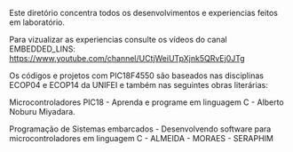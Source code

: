 Este diretório concentra todos os desenvolvimentos e experiencias feitos em laboratório.

Para vizualizar as experiencias consulte os vídeos do canal EMBEDDED_LINS:
https://www.youtube.com/channel/UCtjWeiUTpXjnk5QRvEj0JTg

Os códigos e projetos com PIC18F4550 são baseados nas disciplinas ECOP04 e ECOP14 da UNIFEI e também nas seguintes obras literárias:

Microcontroladores PIC18 - Aprenda e programe em linguagem C - Alberto Noburu Miyadara.

Programação de Sistemas embarcados - Desenvolvendo software para microcontroladores em linguagem C - ALMEIDA - MORAES - SERAPHIM
